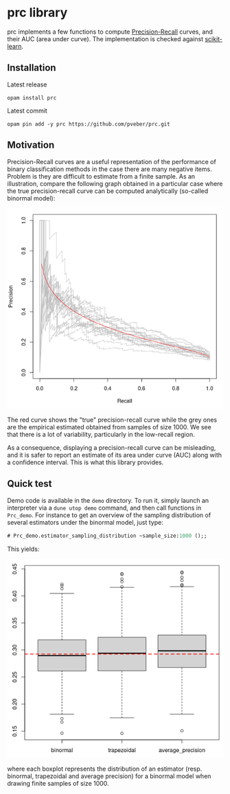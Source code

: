 prc library
===========

prc implements a few functions to compute
[Precision-Recall](https://en.wikipedia.org/wiki/Precision_and_recall)
curves, and their AUC (area under curve). The implementation is
checked against [scikit-learn](https://scikit-learn.org/).

## Installation

Latest release
```
opam install prc
```

Latest commit
```
opam pin add -y prc https://github.com/pveber/prc.git
```

## Motivation

Precision-Recall curves are a useful representation of the performance
of binary classification methods in the case there are many negative
items. Problem is they are difficult to estimate from a finite
sample. As an illustration, compare the following graph obtained in
a particular case where the true precision-recall curve can be
computed analytically (so-called binormal model):

![Empirical VS true precision-recall curves](img/true_vs_empirical_rp_curves.png)

The red curve shows the "true" precision-recall curve while the grey
ones are the empirical estimated obtained from samples of
size 1000. We see that there is a lot of variability, particularly in
the low-recall region.

As a consequence, displaying a precision-recall curve can be
misleading, and it is safer to report an estimate of its area under
curve (AUC) along with a confidence interval. This is what this
library provides.

## Quick test

Demo code is available in the `demo` directory. To run it, simply
launch an interpreter via a `dune utop demo` command, and then call
functions in `Prc_demo`. For instance to get an overview of the
sampling distribution of several estimators under the binormal model,
just type:
```ocaml
# Prc_demo.estimator_sampling_distribution ~sample_size:1000 ();;
```

This yields:

![demo](img/estimators_sampling_distribution.png)

where each boxplot represents the distribution of an estimator
(resp. binormal, trapezoidal and average precision) for a binormal
model when drawing finite samples of size 1000.

